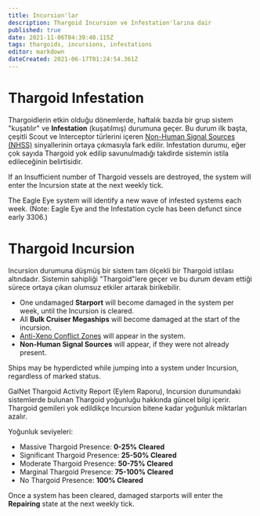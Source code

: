 ```yaml
---
title: Incursion'lar
description: Thargoid Incursion ve Infestation'larına dair
published: true
date: 2021-11-06T04:39:40.115Z
tags: thargoids, incursions, infestations
editor: markdown
dateCreated: 2021-06-17T01:24:54.361Z
---
```


# Thargoid Infestation
Thargoidlerin etkin olduğu dönemlerde, haftalık bazda bir grup sistem "kuşatılır" ve **Infestation** (kuşatılmış) durumuna geçer. Bu durum ilk başta, çeşitli Scout ve Interceptor türlerini içeren [Non-Human Signal Sources (NHSS)](/en/nhss) sinyallerinin ortaya çıkmasıyla fark edilir. Infestation durumu, eğer çok sayıda Thargoid yok edilip savunulmadığı takdirde sistemin istila edileceğinin belirtisidir.

If an Insufficient number of Thargoid vessels are destroyed, the system will enter the Incursion state at the next weekly tick.

The Eagle Eye system will identify a new wave of infested systems each week. (Note: Eagle Eye and the Infestation cycle has been defunct since early 3306.)

# Thargoid Incursion
Incursion durumuna düşmüş bir sistem tam ölçekli bir Thargoid istilası altındadır. Sistemin sahipliği "Thargoid"lere geçer ve bu durum devam ettiği sürece ortaya çıkan olumsuz etkiler artarak birikebilir.

- One undamaged **Starport** will become damaged in the system per week, until the Incursion is cleared.
- All **Bulk Cruiser Megaships** will become damaged at the start of the incursion.
- [Anti-Xeno Conflict Zones](/en/conflict-zones) will appear in the system.
- **Non-Human Signal Sources** will appear, if they were not already present.

Ships may be hyperdicted while jumping into a system under Incursion, regardless of marked status.

GalNet Thargoid Activity Report (Eylem Raporu), Incursion durumundaki sistemlerde bulunan Thargoid yoğunluğu hakkında güncel bilgi içerir. Thargoid gemileri yok edildikçe Incursion bitene kadar yoğunluk miktarları azalır.

Yoğunluk seviyeleri:

- Massive Thargoid Presence: **0-25% Cleared**
- Significant Thargoid Presence: **25-50% Cleared**
- Moderate Thargoid Presence: **50-75% Cleared**
- Marginal Thargoid Presence: **75-100% Cleared**
- No Thargoid Presence: **100% Cleared**

Once a system has been cleared, damaged starports will enter the **Repairing** state at the next weekly tick.